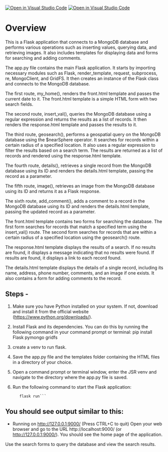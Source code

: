[![Open in Visual Studio Code](https://classroom.github.com/assets/open-in-vscode-c66648af7eb3fe8bc4f294546bfd86ef473780cde1dea487d3c4ff354943c9ae.svg)](https://classroom.github.com/online_ide?assignment_repo_id=10442999&assignment_repo_type=AssignmentRepo)
[![Open in Visual Studio Code](https://classroom.github.com/assets/open-in-vscode-c66648af7eb3fe8bc4f294546bfd86ef473780cde1dea487d3c4ff354943c9ae.svg)](https://classroom.github.com/online_ide?assignment_repo_id=10442999&assignment_repo_type=AssignmentRepo)

# Overview
This is a Flask application that connects to a MongoDB database and performs various operations such as inserting values, querying data, and retrieving images. It also includes templates for displaying data and forms for searching and adding comments.

The app.py file contains the main Flask application. It starts by importing necessary modules such as Flask, render_template, request, subprocess, re, MongoClient, and GridFS. It then creates an instance of the Flask class and connects to the MongoDB database.

The first route, my_home(), renders the front.html template and passes the current date to it. The front.html template is a simple HTML form with two search fields.

The second route, insert_val(), queries the MongoDB database using a regular expression and returns the results as a list of records. It then renders the response.html template and passes the results to it.

The third route, geosearch(), performs a geospatial query on the MongoDB database using the $nearSphere operator. It searches for records within a certain radius of a specified location. It also uses a regular expression to filter the results based on a search term. The results are returned as a list of records and rendered using the response.html template.

The fourth route, details(), retrieves a single record from the MongoDB database using its ID and renders the details.html template, passing the record as a parameter.

The fifth route, image(), retrieves an image from the MongoDB database using its ID and returns it as a Flask response.

The sixth route, add_comment(), adds a comment to a record in the MongoDB database using its ID and renders the details.html template, passing the updated record as a parameter.

The front.html template contains two forms for searching the database. The first form searches for records that match a specified term using the insert_val() route. The second form searches for records that are within a certain radius of a specified location using the geosearch() route.

The response.html template displays the results of a search. If no results are found, it displays a message indicating that no results were found. If results are found, it displays a link to each record found.

The details.html template displays the details of a single record, including its name, address, phone number, comments, and an image if one exists. It also contains a form for adding comments to the record.

## Steps - 

1. Make sure you have Python installed on your system. If not, download and install it from the official website (https://www.python.org/downloads/).

2. Install Flask and its dependencies. You can do this by running the following command in your command prompt or terminal:
   pip install Flask pymongo gridfs

3. create a venv to run flask.

4. Save the app.py file and the templates folder containing the HTML files in a directory of your choice.

5. Open a command prompt or terminal window, enter the JSR venv and navigate to the directory where the app.py file is saved.

6. Run the following command to start the Flask application:
   ```export FLASK_APP=app.py
      flask run```

## You should see output similar to this:

* Running on http://127.0.0.1:9000/ (Press CTRL+C to quit)
Open your web browser and go to the URL http://localhost:9000/ (or http://127.0.0.1:9000/). You should see the home page of the application.

Use the search forms to query the database and view the search results.
